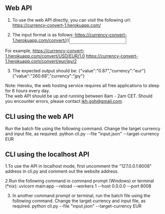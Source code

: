 ## Web API  

1. To use the web API directly, you can visit the following url: https://currency-convert-1.herokuapp.com/  

2. The input format is as follows:
https://currency-convert-1.herokuapp.com/convert/<original currency>/<target currency>/<input value>  

For example,
https://currency-convert-1.herokuapp.com/convert/USD/EUR/1.0
https://currency-convert-1.herokuapp.com/convert/eur/jpy/2  

3. The expected output should be:
{"value":"0.87","currency":"eur"}
{"value":"260.68","currency":"jpy"}  

Note: Heroku, the web hosting service requires all free applications to sleep for 6 hours every day.  
The web API should be up and running between 8am - 2am CET. Should you encounter errors, please contact jkh.goh@gmail.com.

## CLI using the web API  

Run the batch file using the following command. Change the target currency and input file, as required.
python cli.py --file "input.json" --target-currency EUR  

## CLI using the localhost API  

1.To use the API in localhost mode, first uncomment the "127.0.0.1:8008" address in cli.py and comment out the website address.  

2.Run the following command in command prompt (Windows) or terminal (*nix):
uvicorn main:app --reload --workers 1 --host 0.0.0.0 --port 8008  

3. In another command prompt or terminal, run the batch file using the following command. Change the target currency and input file, as required.
python cli.py --file "input.json" --target-currency EUR
